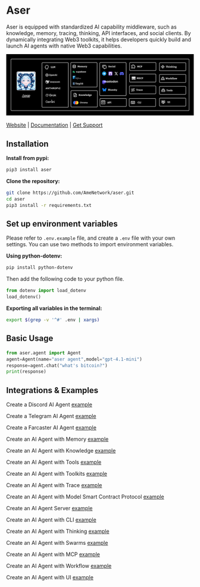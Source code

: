 # Aser

Aser is equipped with standardized AI capability middleware, such as knowledge, memory, tracing, thinking, API interfaces, and social clients. By dynamically integrating Web3 toolkits, it helps developers quickly build and launch AI agents with native Web3 capabilities.

![](./examples/images/architecture.png)

[Website](https://ame.network) | [Documentation](https://docs.ame.network/aser/overview) | [Get Support](https://t.me/hello_rickey) 

## Installation

**Install from pypi:**

```bash
pip3 install aser
```

**Clone the repository:**

```bash
git clone https://github.com/AmeNetwork/aser.git
cd aser
pip3 install -r requirements.txt
```

## Set up environment variables

Please refer to `.env.example` file, and create a `.env` file with your own settings. You can use two methods to import environment variables.

**Using python-dotenv:**

```bash
pip install python-dotenv
```

Then add the following code to your python file.

```python
from dotenv import load_dotenv
load_dotenv()
```

**Exporting all variables in the terminal:**

```bash
export $(grep -v '^#' .env | xargs)
```
## Basic Usage
```python
from aser.agent import Agent
agent=Agent(name="aser agent",model="gpt-4.1-mini")
response=agent.chat("what's bitcoin?")
print(response)
```

## Integrations & Examples

Create a Discord AI Agent [example](./examples/agent_discord.py)

Create a Telegram AI Agent [example](./examples/agent_telegram.py)

Create a Farcaster AI Agent [example](./examples/agent_farcaster.py)

Create an AI Agent with Memory [example](./examples/agent_memory.py)

Create an AI Agent with Knowledge [example](./examples/agent_knowledge.py)          

Create an AI Agent with Tools [example](./examples/agent_tools.py)  

Create an AI Agent with Toolkits [example](./examples/agent_toolkits.py)

Create an AI Agent with Trace [example](./examples/agent_trace.py)

Create an AI Agent with Model Smart Contract Protocol [example](./examples/agent_mscp.py)

Create an AI Agent Server [example](./examples/agent_api.py)

Create an AI Agent with CLI [example](./examples/agent_cli.py)

Create an AI Agent with Thinking [example](./examples/agent_thinking.py)

Create an AI Agent with Swarms [example](./examples/aser_swarms.py)

Create an AI Agent with MCP [example](./examples/agent_mcp.py)

Create an AI Agent with Workflow [example](./examples/agent_workflow.py)

Create an AI Agent with UI [example](https://github.com/AmeNetwork/ame-ui)

